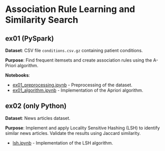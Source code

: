 # Association Rule Learning and Similarity Search

## ex01 (PySpark)
**Dataset**: CSV file `conditions.csv.gz` containing patient conditions.

**Purpose**: Find frequent itemsets and create association rules using the A-Priori algorithm.

**Notebooks**:
- [ex01_preprocessing.ipynb](ex01/ex01_preprocessing.ipynb) - Preprocessing of the dataset.
- [ex01_algorithm.ipynb](ex01/ex01_algorithm.ipynb) - Implementation of the Apriori algorithm.

## ex02 (only Python)
**Dataset**: News articles dataset.

**Purpose**: Implement and apply Locality Sensitive Hashing (LSH) to identify similar news articles. Validate the results using Jaccard similarity.

- [lsh.ipynb](ex02/lsh.ipynb) - Implementation of the LSH algorithm.
